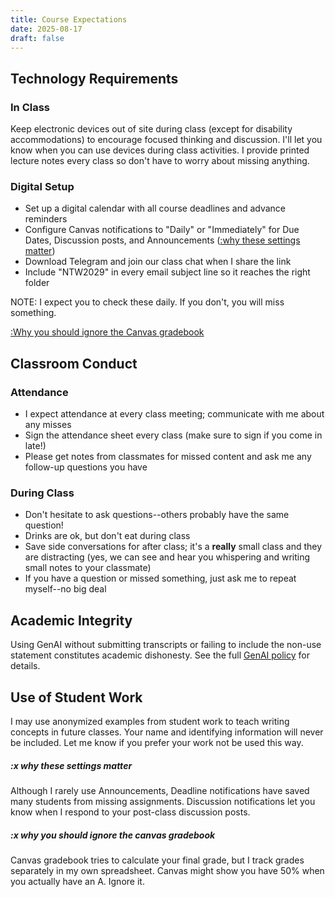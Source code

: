 ```yaml
---
title: Course Expectations
date: 2025-08-17
draft: false
---
```


## Technology Requirements

### In Class

Keep electronic devices out of site during class (except for disability accommodations) to encourage focused thinking and discussion. I'll let you know when you can use devices during class activities. I provide printed lecture notes every class so don't have to worry about missing anything.

### Digital Setup

- Set up a digital calendar with all course deadlines and advance reminders
- Configure Canvas notifications to "Daily" or "Immediately" for Due Dates, Discussion posts, and Announcements ([:why these settings matter](#x-why-these-settings-matter))
- Download Telegram and join our class chat when I share the link
- Include "NTW2029" in every email subject line so it reaches the right folder

NOTE: I expect you to check these daily. If you don't, you will miss something.

[:Why you should ignore the Canvas gradebook](#x-why-you-should-ignore-the-canvas-gradebook-looks)

## Classroom Conduct

### Attendance

- I expect attendance at every class meeting; communicate with me about any misses
- Sign the attendance sheet every class (make sure to sign if you come in late!)
- Please get notes from classmates for missed content and ask me any follow-up questions you have

### During Class

- Don't hesitate to ask questions--others probably have the same question!
- Drinks are ok, but don't eat during class
- Save side conversations for after class; it's a **really** small class and they are distracting (yes, we can see and hear you whispering and writing small notes to your classmate)
- If you have a question or missed something, just ask me to repeat myself--no big deal

## Academic Integrity

Using GenAI without submitting transcripts or failing to include the non-use statement constitutes academic dishonesty. See the full [GenAI policy](/course-ntw2029/course-info/gen-ai-policy) for details.

## Use of Student Work

I may use anonymized examples from student work to teach writing concepts in future classes. Your name and identifying information will never be included. Let me know if you prefer your work not be used this way.

##### :x why these settings matter

Although I rarely use Announcements, Deadline notifications have saved many students from missing assignments. Discussion notifications let you know when I respond to your post-class discussion posts.

##### :x why you should ignore the canvas gradebook

Canvas gradebook tries to calculate your final grade, but I track grades separately in my own spreadsheet. Canvas might show you have 50% when you actually have an A. Ignore it.
